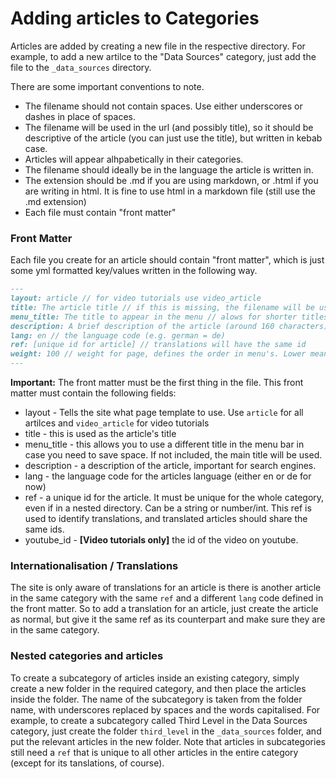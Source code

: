 # Adding articles to Categories

Articles are added by creating a new file in the respective directory. For example, to add a new artilce to the "Data Sources" category, just add the file to the `_data_sources` directory.

There are some important conventions to note.

* The filename should not contain spaces. Use either underscores or dashes in place of spaces.
* The filename will be used in the url (and possibly title), so it should be descriptive of the article (you can just use the title), but written in kebab case.
* Articles will appear alhpabetically in their categories.
* The filename should ideally be in the language the article is written in.
* The extension should be .md if you are using markdown, or .html if you are writing in html. It is fine to use html in a markdown file (still use the .md extension)
* Each file must contain "front matter"

### Front Matter

Each file you create for an article should contain "front matter", which is just some yml formatted key/values written in the following way.

```markdown
---
layout: article // for video tutorials use video_article
title: The article title // if this is missing, the filename will be used to create a title
menu_title: The title to appear in the menu // alows for shorter titles in menu, main title is fallback
description: A brief description of the article (around 160 characters)
lang: en // the language code (e.g. german = de)
ref: [unique id for article] // translations will have the same id
weight: 100 // weight for page, defines the order in menu's. Lower means higher in the order.
---
```

**Important:** The front matter must be the first thing in the file.
This front matter must contain the following fields:

* layout - Tells the site what page template to use. Use `article` for all artilces and `video_article` for video tutorials
* title - this is used as the article's title
* menu_title - this allows you to use a different title in the menu bar in case you need to save space. If not included, the main title will be used.
* description - a description of the article, important for search engines.
* lang - the language code for the articles language (either en or de for now)
* ref - a unique id for the article. It must be unique for the whole category, even if in a nested directory. Can be a string or number/int. This ref is used to identify translations, and translated articles should share the same ids.
* youtube_id - **[Video tutorials only]** the id of the video on youtube.

### Internationalisation / Translations

The site is only aware of translations for an article is there is another article in the same category with the same `ref` and a different `lang` code defined in the front matter. So to add a translation for an article, just create the article as normal, but give it the same ref as its counterpart and make sure they are in the same category.

### Nested categories and articles

To create a subcategory of articles inside an existing category, simply create a new folder in the required category, and then place the articles inside the folder. The name of the subcategory is taken from the folder name, with underscores replaced by spaces and the words capitalised. For example, to create a subcategory called Third Level in the Data Sources category, just create the folder `third_level` in the `_data_sources` folder, and put the relevant articles in the new folder. Note that articles in subcategories still need a `ref` that is unique to all other articles in the entire category (except for its tanslations, of course).

